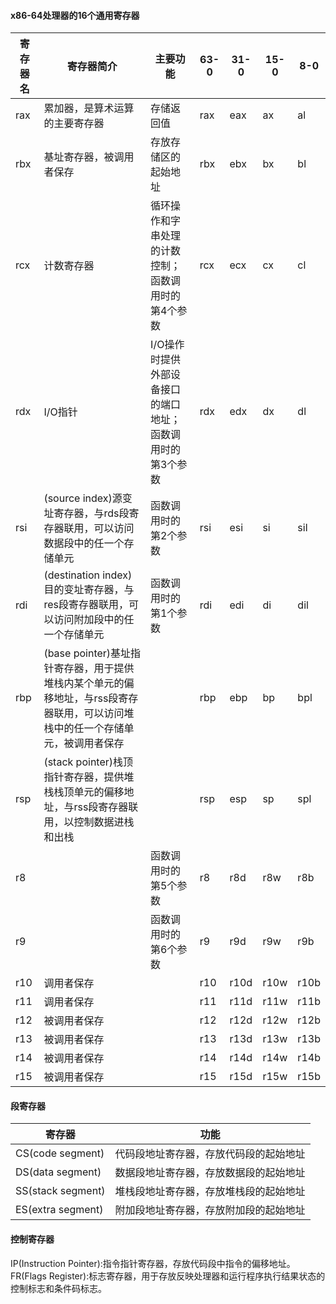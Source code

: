 #### x86-64处理器的16个通用寄存器

| 寄存器名 | 寄存器简介                                                   | 主要功能                                                   | 63-0 | 31-0 | 15-0 | 8-0  |
| -------- | ------------------------------------------------------------ | ---------------------------------------------------------- | ---- | ---- | ---- | ---- |
| rax      | 累加器，是算术运算的主要寄存器                               | 存储返回值                                                 | rax  | eax  | ax   | al   |
| rbx      | 基址寄存器，被调用者保存                                     | 存放存储区的起始地址                                       | rbx  | ebx  | bx   | bl   |
| rcx      | 计数寄存器                                                   | 循环操作和字串处理的计数控制；函数调用时的第4个参数        | rcx  | ecx  | cx   | cl   |
| rdx      | I/O指针                                                      | I/O操作时提供外部设备接口的端口地址；函数调用时的第3个参数 | rdx  | edx  | dx   | dl   |
| rsi      | (source index)源变址寄存器，与rds段寄存器联用，可以访问数据段中的任一个存储单元 | 函数调用时的第2个参数                                      | rsi  | esi  | si   | sil  |
| rdi      | (destination index)目的变址寄存器，与res段寄存器联用，可以访问附加段中的任一个存储单元 | 函数调用时的第1个参数                                      | rdi  | edi  | di   | dil  |
| rbp      | (base pointer)基址指针寄存器，用于提供堆栈内某个单元的偏移地址，与rss段寄存器联用，可以访问堆栈中的任一个存储单元，被调用者保存 |                                                            | rbp  | ebp  | bp   | bpl  |
| rsp      | (stack pointer)栈顶指针寄存器，提供堆栈栈顶单元的偏移地址，与rss段寄存器联用，以控制数据进栈和出栈 |                                                            | rsp  | esp  | sp   | spl  |
| r8       |                                                              | 函数调用时的第5个参数                                      | r8   | r8d  | r8w  | r8b  |
| r9       |                                                              | 函数调用时的第6个参数                                      | r9   | r9d  | r9w  | r9b  |
| r10      | 调用者保存                                                   |                                                            | r10  | r10d | r10w | r10b |
| r11      | 调用者保存                                                   |                                                            | r11  | r11d | r11w | r11b |
| r12      | 被调用者保存                                                 |                                                            | r12  | r12d | r12w | r12b |
| r13      | 被调用者保存                                                 |                                                            | r13  | r13d | r13w | r13b |
| r14      | 被调用者保存                                                 |                                                            | r14  | r14d | r14w | r14b |
| r15      | 被调用者保存                                                 |                                                            | r15  | r15d | r15w | r15b |



#### 段寄存器

| 寄存器            | 功能                                   |
| ----------------- | -------------------------------------- |
| CS(code segment)  | 代码段地址寄存器，存放代码段的起始地址 |
| DS(data segment)  | 数据段地址寄存器，存放数据段的起始地址 |
| SS(stack segment) | 堆栈段地址寄存器，存放堆栈段的起始地址 |
| ES(extra segment) | 附加段地址寄存器，存放附加段的起始地址 |



#### 控制寄存器
 IP(Instruction Pointer):指令指针寄存器，存放代码段中指令的偏移地址。
 FR(Flags Register):标志寄存器，用于存放反映处理器和运行程序执行结果状态的控制标志和条件码标志。

